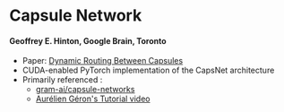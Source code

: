 # Capsule Network

#### Geoffrey E. Hinton, Google Brain, Toronto

- Paper: [Dynamic Routing Between Capsules]
- CUDA-enabled PyTorch implementation of the CapsNet architecture
- Primarily referenced : 
  - [gram-ai/capsule-networks]
  - [Aurélien Géron's Tutorial video]


[Dynamic Routing Between Capsules]:https://arxiv.org/pdf/1710.09829.pdf
[gram-ai/capsule-networks]:https://github.com/gram-ai/capsule-networks
[Aurélien Géron's Tutorial video]:https://www.youtube.com/watch?v=2Kawrd5szHE&t=1200s
